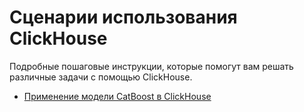 # Сценарии использования ClickHouse

Подробные пошаговые инструкции, которые помогут вам решать различные задачи с помощью ClickHouse.

- [Применение модели CatBoost в ClickHouse](apply-catboost-model.md)